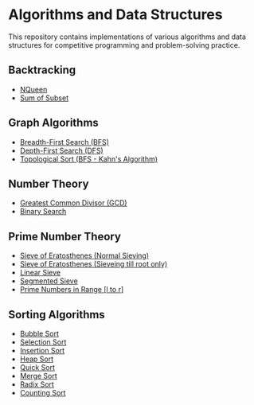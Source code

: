 # Algorithms and Data Structures

This repository contains implementations of various algorithms and data structures for competitive programming and problem-solving practice.

## Backtracking
- [NQueen](BackTracking/NQueen.cpp)
- [Sum of Subset](BackTracking/SOS.cpp)

## Graph Algorithms
- [Breadth-First Search (BFS)](Graph/BFS.cpp)
- [Depth-First Search (DFS)](Graph/DFS.cpp)
- [Topological Sort (BFS - Kahn's Algorithm)](Graph/TopoBfs.cpp)

## Number Theory
- [Greatest Common Divisor (GCD)](NumberTheory/GCD.cpp)
- [Binary Search](NumberTheory/BinarySearch.cpp)

## Prime Number Theory
- [Sieve of Eratosthenes (Normal Sieving)](Number/PrimeTheory/Sieve01.cpp)
- [Sieve of Eratosthenes (Sieveing till root only)](PrimeTheory/Sieve02.cpp)
- [Linear Sieve](PrimeTheory/LinearSieve.cpp)
- [Segmented Sieve](PrimeTheory/SegmentedSieve.cpp)
- [Prime Numbers in Range [l to r]](PrimeTheory/PrimeInRange.cpp)

## Sorting Algorithms
- [Bubble Sort](Sorting/BubbleSort.cpp)
- [Selection Sort](Sorting/SelectionSort.cpp)
- [Insertion Sort](Sorting/InsertionSort.cpp)
- [Heap Sort](Sorting/HeapSort.cpp)
- [Quick Sort](Sorting/QuickSort.cpp)
- [Merge Sort](Sorting/MergeSort.cpp)
- [Radix Sort](Sorting/RadixSort.cpp)
- [Counting Sort](Sorting/CountingSort.cpp)

